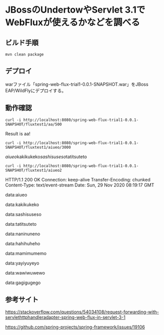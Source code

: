 # JBossのUndertowやServlet 3.1でWebFluxが使えるかなどを調べる

## ビルド手順

```
mvn clean package
```

## デプロイ

warファイル「spring-web-flux-trial1-0.0.1-SNAPSHOT.war」をJBoss EAP/WildFlyにデプロイする。

## 動作確認

```
curl -i http://localhost:8080/spring-web-flux-trial1-0.0.1-SNAPSHOT/fluxtest1/aa/500
```

Result is aa!

```
curl -i http://localhost:8080/spring-web-flux-trial1-0.0.1-SNAPSHOT/fluxtest1/aiueo/3000
```

*aiueo*kakikukeko*sashisuseso*tatitsuteto

```
curl -i http://localhost:8080/spring-web-flux-trial1-0.0.1-SNAPSHOT/fluxtest1/aiueo2
```

HTTP/1.1 200 OK
Connection: keep-alive
Transfer-Encoding: chunked
Content-Type: text/event-stream
Date: Sun, 29 Nov 2020 08:19:17 GMT

data:aiueo

data:kakikukeko

data:sashisuseso

data:tatitsuteto

data:naninuneno

data:hahihuheho

data:mamimumemo

data:yayiyuyeyo

data:wawiwuwewo

data:gagigugego

## 参考サイト

https://stackoverflow.com/questions/54034108/request-forwarding-with-servlethttphandleradapter-spring-web-flux-in-servlet-3-1

https://github.com/spring-projects/spring-framework/issues/19106

